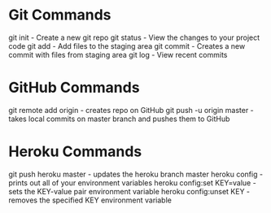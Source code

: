 # Git Commands
git init - Create a new git repo
git status - View the changes to your project code
git add - Add files to the staging area
git commit - Creates a new commit with files from staging area 
git log - View recent commits

# GitHub Commands
git remote add origin <GitHub repo url> - creates repo on GitHub
git push -u origin master - takes local commits on master branch and pushes them to GitHub

# Heroku Commands
git push heroku master - updates the heroku branch master
heroku config - prints out all of your environment variables
heroku config:set KEY=value - sets the KEY-value pair environment variable
heroku config:unset KEY - removes the specified KEY environment variable

